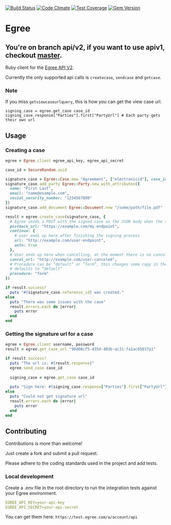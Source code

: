 [![Build Status](https://travis-ci.org/Oktavilla/egree-ruby.svg?branch=master)](https://travis-ci.org/Oktavilla/egree-ruby)
[![Code Climate](https://codeclimate.com/github/Oktavilla/egree-ruby/badges/gpa.svg)](https://codeclimate.com/github/Oktavilla/egree-ruby)
[![Test Coverage](https://codeclimate.com/github/Oktavilla/egree-ruby/badges/coverage.svg)](https://codeclimate.com/github/Oktavilla/egree-ruby)
[![Gem Version](https://badge.fury.io/rb/egree.svg)](http://badge.fury.io/rb/egree)

# Egree

## You're on branch api/v2, if you want to use apiv1, checkout [master](https://github.com/kollegorna/egree-ruby/tree/master).

Ruby client for the [Egree API V2](https://app.egree.com/apiv2).

Currently the only supported api calls is `createcase`, `sendcase` and `getcase`.

### Note
If you miss `getviewcaseurlquery`, this is how you can get the view case url.

```
signing_case = egree.get_case case_id
signing_case.response["Parties"].first["PartyUrl"] # Each party gets their own url

```

## Usage

### Creating a case

```ruby
egree = Egree.client egree_api_key, egree_api_secret

case_id = SecureRandom.uuid

signature_case = Egree::Case.new "Agreement", ["electronicid"], case_id: case_id
signature_case.add_party Egree::Party.new_with_attributes({
  name: "First Last",
  email: "name@example.com",
  social_security_number: "1234567890"
})
signature_case.add_document Egree::Document.new "/some/path/file.pdf"

result = egree.create_case(signature_case, {
  # Egree sends a POST with the signed case as the JSON body when the signing process is finished.
  postback_url: "https://example.com/my-endpoint",
  continue: {
    # user ends up here after finishing the signing process
    url: "http://example.com/user-endpoint",
    auto: true
  },
  # User ends up here when cancelling, at the moment there is no cancel callback
  cancel_url: "http://example.com/user-canceled",
  # Procedure can be ”default” or ”form”, this changes some copy in the Egree interface.
  # defaults to ”default”
  procedure: "form"
})

if result.success?
  puts "#{signature_case.reference_id} was created."
else 
  puts "There was some issues with the case"
  result.errors.each do |error|
    puts error
  end
end
```

### Getting the signature url for a case

```ruby
egree = Egree.client username, password
result = egree.get_case_url "98d08cf5-d35d-403b-ac31-fa1ac85037a1"

if result.success?
  puts "The url is: #{result.response}"
  egree.send_case case_id
  
  signing_case = egree.get_case case_id
  
  puts "Sign here: #{signing_case.response["Parties"].first["PartyUrl"]}"
else
  puts "Could not get signature url"
  result.errors.each do |error|
    puts error
  end
end
```
  


## Contributing

Contributions is more than welcome!

Just create a fork and submit a pull request.

Please adhere to the coding standards used in the project and add tests.

### Local development

Create a .env file in the root directory to run the integration tests against your Egree environment.

```yaml
EGREE_API_KEY=your-api-key
EGREE_API_SECRET=your-api-secret
```

You can get them here: ```https://test.egree.com/a/account/api```


